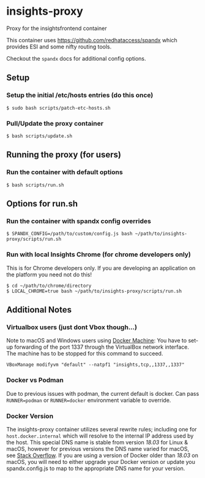 # insights-proxy

Proxy for the insightsfrontend container

This container uses https://github.com/redhataccess/spandx which provides ESI and some nifty routing tools.

Checkout the `spandx` docs for additional config options.

## Setup

### Setup the initial /etc/hosts entries (do this once)
```
$ sudo bash scripts/patch-etc-hosts.sh
```

### Pull/Update the proxy container
```
$ bash scripts/update.sh
```

## Running the proxy (for users)

### Run the container with default options
```
$ bash scripts/run.sh
```

## Options for run.sh

### Run the container with spandx config overrides
```
$ SPANDX_CONFIG=/path/to/custom/config.js bash ~/path/to/insights-proxy/scripts/run.sh
```

### Run with local Insights Chrome (for chrome developers only)
This is for Chrome developers only.
If you are developing an application on the platform you need not do this!

```
$ cd ~/path/to/chrome/directory
$ LOCAL_CHROME=true bash ~/path/to/insights-proxy/scripts/run.sh
```

## Additional Notes

### Virtualbox users (just dont Vbox though...)

Note to macOS and Windows users using [Docker Machine](https://docs.docker.com/machine/): You have to set-up forwarding of the port 1337 through the VirtualBox network interface. The machine has to be stopped for this command to succeed.

```
VBoxManage modifyvm "default" --natpf1 "insights,tcp,,1337,,1337"
```

### Docker vs Podman

Due to previous issues with podman, the current default is docker.  Can pass `RUNNER=podman` or `RUNNER=docker` environment variable to override.

### Docker Version

The insights-proxy container utilizes several rewrite rules; including one for `host.docker.internal` which will resolve to the internal IP address used by the host. This special DNS name is stable from version *18.03* for Linux & macOS, however for previous versions the DNS name varied for macOS, see [Stack Overflow](https://stackoverflow.com/questions/31324981/how-to-access-host-port-from-docker-container/43541732#43541732). If you are using a version of Docker older than *18.03* on macOS, you will need to either upgrade your Docker version or update you spandx.config.js to map to the appropriate DNS name for your version.
